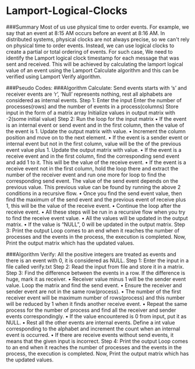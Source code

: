 # Lamport-Logical-Clocks

###Summary
Most of us use physical time to order events. For example, we say that an event at 8:15 AM occurs before an event at 8:16 AM. In distributed systems, physical clocks are not always precise, so we can't rely on physical time to order events.
Instead, we can use logical clocks to create a partial or total ordering of events. For such case, We need to identify the Lamport logical clock timestamp for each message that was sent and received. This will be achieved by calculating the lamport logical value of an event using the Lamport Calculate algorithm and this can be verified using Lamport Verify algorithm.

###Pseudo Codes:
###Algorithm Calculate:
Send events starts with ‘s’ and receiver events are ‘r’, ‘Null’ represents nothing, rest all alphabets are considered as internal events.
   Step 1: Enter the input
	  Enter the number of processes(rows) and the number of events in a process(columns)
	  Store input in the form of a matrix array
  Initialize values in output matrix with -2(some initial value)
   Step 2: Run the loop for the input matrix
          •	If the event is an internal event or send event and in the first column, then the value of the event is 1. Update the output matrix with value.
          •	Increment the column position and move on to the next element.
          •	If the event is a sender event or internal event but not in the first column, value will be the of the previous event value plus 1. Update the output matrix with value.
          •	If the event is a receive event and in the first column, find the corresponding send event and add 1 to it. This will be the value of the receive event.
          •	If the event is a receive event not in the first column, hold the loop there and extract the number of the receiver event and run one more for loop to find the corresponding send event. The value of the send event depends on the previous value. This previous value can be found by running the above 2 conditions in a recursive flow.
          •	Once you find the send event value, then find the maximum of the send event and the previous event of receive plus 1, this will be the value of the receive event.
          •	Continue the loop after the receive event.
          •	All these steps will be run in a recursive flow when you try to find the receive event value.
          •	All the values will be updated in the output matrix.
          •	If the value is “NULL”, 0 will be updated in the output matrix.
   Step 3:  Print the output
            Loop comes to an end when it reaches the number of processes and the events in the process,   the execution is completed. Now, Print the output matrix which has the updated values.

###Algorithm Verify:
All the positive integers are treated as events and there is an event with 0, it is considered as NULL.
   Step 1: Enter the input in a file called verify.txt
   Step 2: Read the input from file and store it in a matrix. 
   Step 3: Find the difference between the events in a row. If the difference is huge, mark it as receiver. 
          •	Receiver value minus 1 will be the sender event value. Loop the matrix and find the send event.
          •	Ensure the receiver and sender event are not in the same row(process).
          •	The number of the first receiver event will be maximum number of rows(process) and this number will be reduced by 1 when it finds another receive event.
          •	Repeat the same process for the number of process and find all the receiver and sender events correspondingly. 
          •	If the value encountered is 0 from input, put it as NULL.
          •	Rest all the other events are internal events. Define a int value corresponding to the alphabet and increment the count when an internal event is occurred.
          •	If there are receive events without send events, it means that the given input is incorrect.
   Step 4: Print the output 
           Loop comes to an end when it reaches the number of processes and the events in the process,   the execution is completed. Now, Print the output matrix which has the updated values.

